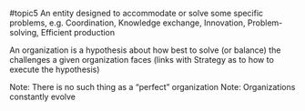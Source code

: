 
#topic5
An entity designed to accommodate or solve some specific problems, e.g.
Coordination, Knowledge exchange, Innovation, Problem-solving, Efficient production

An organization is a hypothesis about how best to solve (or balance) the challenges a given organization faces (links with Strategy as to how to execute the hypothesis)

Note: There is no such thing as a “perfect” organization
Note: Organizations constantly evolve
